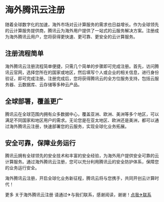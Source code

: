 # 海外腾讯云注册

随着全球数字化的加速，海外市场对云计算服务的需求也日益增长。作为全球领先的云计算服务提供商，腾讯云为海外用户提供了一站式的云服务解决方案。注册成为海外腾讯云用户，您将获得更快速、更可靠、更安全的云计算服务。

## 注册流程简单

海外腾讯云注册流程简单便捷，只需几个简单的步骤即可完成注册。首先，访问腾讯云官网，选择您所在的国家或地区，然后填写个人或企业的相关信息，进行身份验证，即可完成注册。注册完成后，您将获得腾讯云的全方位服务支持，包括云服务器、云数据库、云存储等多种云产品。

## 全球部署，覆盖更广

腾讯云在全球范围内拥有众多数据中心，覆盖亚洲、欧洲、美洲等多个地区，可以满足不同国家和地区用户的需求。无论您是在亚太地区、欧洲还是美洲，都可以通过海外腾讯云注册，快速部署您的云服务，实现全球化业务拓展。

## 安全可靠，保障业务运行

腾讯云拥有全球领先的安全技术和丰富的安全经验，为海外用户提供安全可靠的云计算服务。通过海外腾讯云注册，您可以充分利用腾讯云的安全防护体系，保障您的业务运行安全。

海外腾讯云注册，开启全球化业务新征程，腾讯云将与您携手，共同开创云计算时代！

更多 关于海外腾讯云注册 请通过✈与我们联系，感谢阅读，谢谢！[点我✈联系](https://ads.k02.cc)